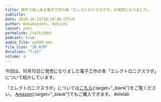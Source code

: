 ```yaml
---
title: 親子で楽しめる電子工作の本「エレクトロニクスラボ」が発売になりました。
subtitle: 
date: 2020-10-15T10:59:00 UTC+9
author: Wakabayashi, Kenichi
layout: post
permalink: /talk/004/
podcast: true
audio_file: ep004.m4a
file_size: "10.67M"
duration: "7:43"
volume: 4
---
```

今回は、10月10日に発売になりました電子工作の本「エレクトロニクスラボ」について紹介しています。

「エレクトロニクスラボ」については[こちら](https://www.oreilly.co.jp/books/9784873119243/){:target="_blank"}をご覧ください。
[Amazon](https://www.amazon.co.jp/dp/4873119243/){:target="_blank"}でもご購入できます。  #elelab